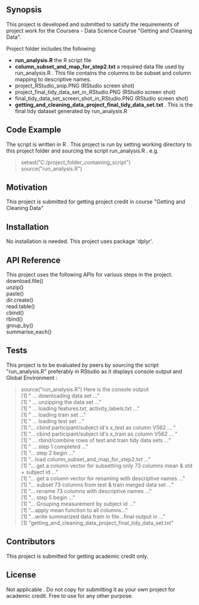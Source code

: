 ## Synopsis

This project is  developed and submitted to satisfy the requirements of project work for the Coursera - Data  Science Course  "Getting and Cleaning Data".  

Project folder includes the following:
  * <b>run_analysis.R</b>   the R script file
  * <b>column_subset_and_map_for_step2.txt</b>   a  required data file used by run_analysis.R . This file contains the columns to be subset and column mapping to descriptive names.
  * project_RStudio_snip.PNG    (RStudio screen shot)
  * project_final_tidy_data_set_in_RStudio.PNG (RStudio screen shot)
  * final_tidy_data_set_screen_shot_in_RStudio.PNG (RStudio screen shot)
  * <b>getting_and_cleaning_data_project_final_tidy_data_set.txt</b>  . This is the final tidy dataset generated by run_analysis.R



## Code Example

The script is written in R . This project is run by setting working directory to this project folder and sourcing the script run_analysis.R . 
e.g. <br>
> setwd("C:/project_folder_containing_script")<br>
>source("run_analysis.R")<br>

## Motivation

This project is submitted for getting project credit in course "Getting and Cleaning Data"

## Installation

No installation is needed. This project uses package 'dplyr'.

## API Reference

This project uses the following APIs for various steps in the project.<br>
download.file()<br>
unzip()<br>
paste()<br>
dir.create()<br>
read.table()<br>
cbind()<br>
rbind()<br>
group_by()<br>
summarise_each()<br>

## Tests

This project is to be evaluated by peers by sourcing the script  "run_analysis.R" preferably in RStudio as it displays  console output and Global Environment :
>source("run_analysis.R")
Here is the console output<br>
[1] " ... downloading data set ..."<br>
[1] " ... unzipping the data  set ..."<br>
[1] " ... loading features.txt, activity_labels.txt ..."<br>
[1] " ... loading train set ..."<br>
[1] " ... loading test set ..."<br>
[1] "... cbind participant/subject id's x_test as column V562 ... "<br>
[1] "... cbind participant/subject id's x_train as column V562 ...  "<br>
[1] " ... rbind/combine rows of  test and train tidy data sets ..."<br>
[1] " ... step 1 completed ..."<br>
[1] "... step 2 begin ..."<br>
[1] "...load column_subset_and_map_for_step2.txt ..."<br>
[1] "... get a column vector for subsetting only 73 columns mean & std + subject id ..."<br>
[1] "... get a column vector for renaming with descriptive names ..."<br>
[1] "... subset 73 columns from  test & train merged data set ..."<br>
[1] "... rename 73 columns with descriptive names ..."<br>
[1] "... step 5 begin ..."<br>
[1] "... Grouping measurement by subject id ..."<br>
[1] "...apply mean function to all columns..."<br>
[1] "...write summarized data fram in file...final output in ..."<br>
[1] "getting_and_cleaning_data_project_final_tidy_data_set.txt"<br>
## Contributors
This project is submitted for getting academic credit only. 


## License

Not applicable .  Do not copy for submitting it as your own project for academic credit. Free to use for any other purpose.


